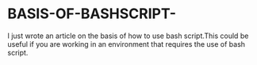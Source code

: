 # BASIS-OF-BASHSCRIPT-
I just wrote an article on the basis of how to use bash script.This could be useful if you are working in an environment that requires the use of bash script.
